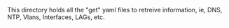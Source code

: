 This directory holds all the "get" yaml files to retreive information, ie, DNS, NTP, Vlans, Interfaces, LAGs, etc.
